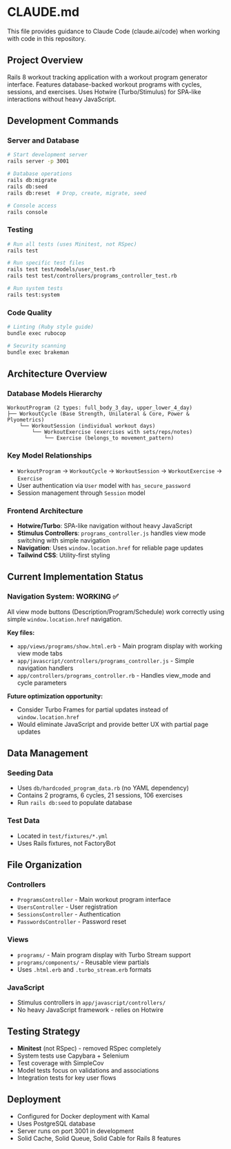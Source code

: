 # CLAUDE.md

This file provides guidance to Claude Code (claude.ai/code) when working with code in this repository.

## Project Overview

Rails 8 workout tracking application with a workout program generator interface. Features database-backed workout programs with cycles, sessions, and exercises. Uses Hotwire (Turbo/Stimulus) for SPA-like interactions without heavy JavaScript.

## Development Commands

### Server and Database
```bash
# Start development server
rails server -p 3001

# Database operations
rails db:migrate
rails db:seed
rails db:reset  # Drop, create, migrate, seed

# Console access
rails console
```

### Testing
```bash
# Run all tests (uses Minitest, not RSpec)
rails test

# Run specific test files
rails test test/models/user_test.rb
rails test test/controllers/programs_controller_test.rb

# Run system tests
rails test:system
```

### Code Quality
```bash
# Linting (Ruby style guide)
bundle exec rubocop

# Security scanning
bundle exec brakeman
```

## Architecture Overview

### Database Models Hierarchy
```
WorkoutProgram (2 types: full_body_3_day, upper_lower_4_day)
├── WorkoutCycle (Base Strength, Unilateral & Core, Power & Plyometrics)
    └── WorkoutSession (individual workout days)
        └── WorkoutExercise (exercises with sets/reps/notes)
            └── Exercise (belongs_to movement_pattern)
```

### Key Model Relationships
- `WorkoutProgram` → `WorkoutCycle` → `WorkoutSession` → `WorkoutExercise` → `Exercise`
- User authentication via `User` model with `has_secure_password`
- Session management through `Session` model

### Frontend Architecture
- **Hotwire/Turbo**: SPA-like navigation without heavy JavaScript
- **Stimulus Controllers**: `programs_controller.js` handles view mode switching with simple navigation
- **Navigation**: Uses `window.location.href` for reliable page updates
- **Tailwind CSS**: Utility-first styling

## Current Implementation Status

### Navigation System: WORKING ✅
All view mode buttons (Description/Program/Schedule) work correctly using simple `window.location.href` navigation.

**Key files:**
- `app/views/programs/show.html.erb` - Main program display with working view mode tabs
- `app/javascript/controllers/programs_controller.js` - Simple navigation handlers
- `app/controllers/programs_controller.rb` - Handles view_mode and cycle parameters

**Future optimization opportunity:**
- Consider Turbo Frames for partial updates instead of `window.location.href`
- Would eliminate JavaScript and provide better UX with partial page updates

## Data Management

### Seeding Data
- Uses `db/hardcoded_program_data.rb` (no YAML dependency)
- Contains 2 programs, 6 cycles, 21 sessions, 106 exercises
- Run `rails db:seed` to populate database

### Test Data
- Located in `test/fixtures/*.yml`
- Uses Rails fixtures, not FactoryBot

## File Organization

### Controllers
- `ProgramsController` - Main workout program interface
- `UsersController` - User registration  
- `SessionsController` - Authentication
- `PasswordsController` - Password reset

### Views
- `programs/` - Main program display with Turbo Stream support
- `programs/components/` - Reusable view partials
- Uses `.html.erb` and `.turbo_stream.erb` formats

### JavaScript
- Stimulus controllers in `app/javascript/controllers/`
- No heavy JavaScript framework - relies on Hotwire

## Testing Strategy

- **Minitest** (not RSpec) - removed RSpec completely
- System tests use Capybara + Selenium
- Test coverage with SimpleCov
- Model tests focus on validations and associations
- Integration tests for key user flows

## Deployment

- Configured for Docker deployment with Kamal
- Uses PostgreSQL database
- Server runs on port 3001 in development
- Solid Cache, Solid Queue, Solid Cable for Rails 8 features